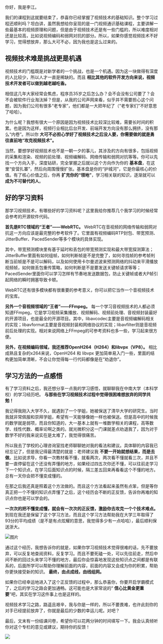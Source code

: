 你好，我是李江。

我们的课程到这就要结束了，恭喜你已经掌握了视频技术的基础知识。整个学习过程还顺利吗？坦白讲，虽然我想给你呈现的是一门视频通识基础课程，主要讲解一些最基本的视频原理和问题，但是由于视频技术还是有一些门槛的，所以难度相对还是比较高，比如说视频编码和弱网对抗的部分。所以，如果你感觉视频技术不好学习，觉得想放弃，那么大可不必，因为我也是这么过来的。

## 视频技术难是挑战更是机遇

视频技术的门槛既是对新学者的一个挑战，也是一个机遇。因为这一块做得有深度的人比较少，所以人才一直是稀缺的。而且 **相比其他的软件开发方向来说，视频技术开发者可以做到越老越吃香。**

相信这几年大家经常会焦虑，程序员35岁之后怎么办？会不会没有公司要了？会不会被软件行业淘汰掉？但是，从我的公司声网来看，似乎并不需要担心这个问题，因为我们公司有很多“老专家”，他们都是一大把年纪了（“老专家们”不好意思了哈哈）。

为什么呢？我想有很大一个原因是因为视频技术比较深比较难，需要长时间的积累。也是因为这样，视频行业相比后台开发、前端开发方向没有那么拥挤，没有那么“内卷”。所以你 **大可不必担心学好了视频技术之后没人要，你需要做的就是勇往直前地“攻克视频技术”。**

当然，要想学好视频技术也不是一朝一夕的事儿，其涉及的方向有很多，包括视频的采集和渲染、视频的前处理、视频编解码、网络传输和弱网对抗等等。你可以先找一个方向入手，深度钻研，完全掌握之后就以这个方向作为你的 **基本盘**，在这里“安营扎寨”，然后向周围慢慢扩张。基本盘是你的“护城河”，它是你最核心的价值。有了核心价值之后，你再 **扩充你的“领地”**，学习相关联的知识，逐渐就可以 **成为不可替代的人**。

## 好的学习资料

那学习视频技术，有哪些好的学习资料呢？这里我给你推荐几个我学习的时候经常会参考的开源软件代码。

**首先是RTC领域的“王者”——WebRTC。** WebRTC在音视频的网络传输和弱网对抗这一方向应该是最完整的参考软件了。它里面有视频编码RTP封包、带宽预测、JitterBuffer、PacedSender等多个模块的具体实现。

其中，带宽预测模块里有基于延时和丢包的带宽预测实现和最大带宽探测算法；JitterBuffer里面有如何组帧，如何判断帧是不是完整了，如何寻找帧的参考帧判断当前帧是不是可以解码，以及如何使用卡尔曼滤波来预测网络的抖动来平滑播放视频帧，如何做丢包重传策略，如何判断是不是要发送关键帧请求等等；PacedSender里面你可以学习怎样有节奏地发送数据包，防止关键帧或者大P帧引起网络的瞬时拥塞导致卡顿。

WebRTC还有很多模块都有很重要的参考意义，你可以把它当作一个音视频技术的宝库。

**另外一个音视频领域的“王者”——FFmpeg。** 每一个学习音视频技术的人都必须知道FFmpeg，它是学习视频采集播放、视频解码、视频前处理、音视频封装最好的开源项目，也是最全的开源项目。其中，libavcodec主要是音视频编解码相关的实现；libavformat主要是音视频封装和网络协议的实现；libavfilter则是音视频前后处理的实现。相对来说网络上FFmpeg的可参考资料也多一些，学习起来很方便。

**另外，在视频编码领域，我还推荐OpenH264（H264）和libvpx（VP8）。** 相比成熟且复杂的x264来说，OpenH264 和 libvpx 更加简单易入门一些，里面的结构更加简单清晰，不会让你觉得每一行代码都像是在“劝退你”。

## 学习方法的一点感悟

有了学习资料之后，我还想分享一点我的学习感悟，就聊聊我在中南大学（本科学校）的学习经历吧。 **与那些在学习视频技术过程中觉得很困难想放弃的同学共勉！**

我记得我刚入大学不久，就遇到了一个学姐，她被保送了清华大学的研究生。当时我就非常佩服和崇拜学姐，希望有一天能够像她一样也被保送。但是高中的时候我的数学就是弱项，而且你知道的，大一基本上就有一堆数学相关的课程，高等数学、线性代数、概率论啊之类的。就光微积分这一门课就差点劝退我了，因为对于数学不好的我来说实在是太难了，我觉得很痛苦。

所以我去了学校的心理咨询室找老师聊聊她对我的看法和建议。具体聊的内容我已经忘记了，但是我记得最清楚的就是：老师建议我 **不要一开始就想结果，而是去做**。比如说求导，你看一次教材看不懂，就看两次，两次看不懂就看三次，并且不要一直停留在这个还没有弄懂的地方，如果经过四五次你还不懂，可以往前走学习下一个知识点，在学习后面知识点的时候，隔三差五回来再看看这个不懂的地方。总有一天你会把不懂变成懂的。

在那之后我还真是照着这个方法做的。而且这个方法看起来虽然有点笨，但是等你真正把一个不懂的知识点弄懂了之后，这个经历会不断的正反馈，告诉你再难的知识点你也是可以学会的。

**一次次的把不懂变成懂，就会有一次次的正反馈，激励你去攻克一个个技术难点。** 到现在我还是保留了这个学习方法，而且这个学习方法帮助我在大学三年取得了93分的平均成绩（是不是有点炫耀的意思，我觉得多少有一点哈哈），最后顺利保送浙大。

![图片](https://static001.geekbang.org/resource/image/8c/39/8c920de2133bf9f2b661fyya9c8a1939.jpeg?wh=1120x1458)

通过这个经历，我想告诉你的就是，如果你学习视频技术觉得很难的话，先不要放弃，可以反复地查阅资料，反复学习。而且不要死磕一处，可以先往前走，然后中间不断的回过头来学习不懂的地方，最后你会惊喜地发现这些知识点之间都是有联系的，后面所学可以帮助你理解前面的内容，前面的内容又会成为你的积累，帮助你更快接受新的知识。 **最终，由点成线，由线组网。**

如果你已经幸运地进入了这个正反馈的过程中，那么恭喜你，你要开启学霸模式了，之后的学习之路会更加通畅。这可能也是大家常说的“ **信心比黄金更重要**”吧，其实在学习这件事上也是这样的。

视频技术学习之路，路遥且艰辛，我与你是一样的，所以不要畏难，也许此刻你的对手已经提前放弃了，你就是最后的少数的幸运儿呢。对吧？

最后，文末有一份结课问卷，希望你可以花两分钟的时间填写一下。我会认真倾听你对这个专栏的意见或建议，期待你的反馈！

[![](https://static001.geekbang.org/resource/image/bc/e4/bca1d240295b38d73980fa2fec1fe5e4.jpg?wh=1142x801)](https://jinshuju.net/f/EfbjrJ)